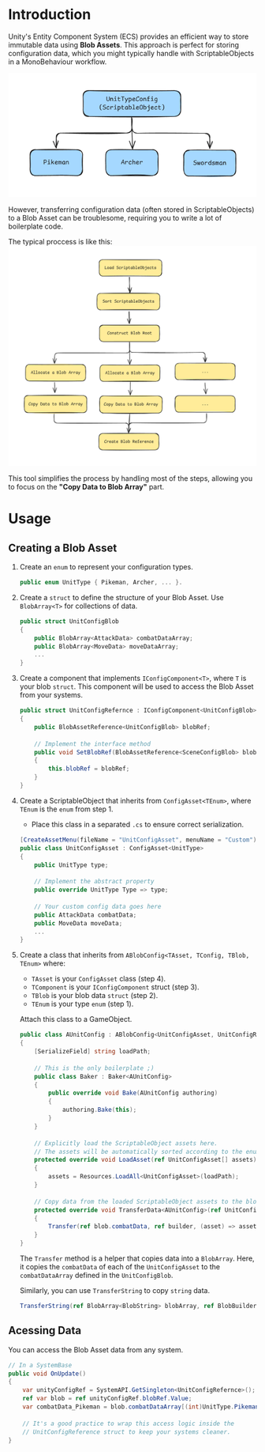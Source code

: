 # Introduction
Unity's Entity Component System (ECS) provides an efficient way to store immutable data using **Blob Assets**. This approach is perfect for storing configuration data, which you might typically handle with ScriptableObjects in a MonoBehaviour workflow.

![](img/config.png)

However, transferring configuration data (often stored in ScriptableObjects) to a Blob Asset can be troublesome, requiring you to write a lot of boilerplate code.

The typical proccess is like this:
![](img/Typical%20Blob%20Process.png)

This tool simplifies the process by handling most of the steps, allowing you to focus on the **"Copy Data to Blob Array"** part.

# Usage
## Creating a Blob Asset
1. Create an `enum` to represent your configuration types.

    ```c#
    public enum UnitType { Pikeman, Archer, ... }.
    ```

2. Create a `struct` to define the structure of your Blob Asset. Use `BlobArray<T>` for collections of data.

    ```c#
    public struct UnitConfigBlob
    {
        public BlobArray<AttackData> combatDataArray;
        public BlobArray<MoveData> moveDataArray;
        ...
    }
    ```

3. Create a component that implements `IConfigComponent<T>`, where `T` is your blob `struct`. This component will be used to access the Blob Asset from your systems.

    ```c#
    public struct UnitConfigRefernce : IConfigComponent<UnitConfigBlob>
    {
        public BlobAssetReference<UnitConfigBlob> blobRef;

        // Implement the interface method
        public void SetBlobRef(BlobAssetReference<SceneConfigBlob> blobRef)
        {
            this.blobRef = blobRef;
        }
    }
    ```

4. Create a ScriptableObject that inherits from `ConfigAsset<TEnum>`, where `TEnum` is the `enum` from step 1.
    - Place this class in a separated `.cs` to ensure correct serialization.

    ```c#
    [CreateAssetMenu(fileName = "UnitConfigAsset", menuName = "Custom")]
    public class UnitConfigAsset : ConfigAsset<UnitType>
    {
        public UnitType type;

        // Implement the abstract property
        public override UnitType Type => type;

        // Your custom config data goes here
        public AttackData combatData;
        public MoveData moveData;
        ...
    }
    ```

5. Create a class that inherits from `ABlobConfig<TAsset, TConfig, TBlob, TEnum>` where:
    - `TAsset` is your `ConfigAsset` class (step 4).
    - `TComponent` is your `IConfigComponent` struct (step 3).
    - `TBlob` is your blob data `struct` (step 2).
    - `TEnum` is your type `enum` (step 1).
  
    Attach this class to a GameObject.

    ```c#
    public class AUnitConfig : ABlobConfig<UnitConfigAsset, UnitConfigRefernce, UnitConfigBlob, UnitType>
    {
        [SerializeField] string loadPath;

        // This is the only boilerplate ;)
        public class Baker : Baker<AUnitConfig>
        {
            public override void Bake(AUnitConfig authoring)
            {
                authoring.Bake(this);
            }
        }

        // Explicitly load the ScriptableObject assets here. 
        // The assets will be automatically sorted according to the enum order.
        protected override void LoadAsset(ref UnitConfigAsset[] assets)
        {
            assets = Resources.LoadAll<UnitConfigAsset>(loadPath);
        }

        // Copy data from the loaded ScriptableObject assets to the blob arrays.
        protected override void TransferData<AUnitConfig>(ref UnitConfigBlob blob, ref BlobBuilder builder, Baker<AUnitConfig> baker)
        {
            Transfer(ref blob.combatData, ref builder, (asset) => asset.combatData);
        }
    }
    ```

    The `Transfer` method is a helper that copies data into a `BlobArray`. Here, it copies the `combatData` of each of the `UnitConfigAsset` to the `combatDataArray` defined in the `UnitConfigBlob`.

    Similarly, you can use `TransferString` to copy `string` data.
    ```c#
    TransferString(ref BlobArray<BlobString> blobArray, ref BlobBuilder builder, Func<TAsset, string> func)
    ```

## Acessing Data
You can access the Blob Asset data from any system.
```c#
// In a SystemBase
public void OnUpdate()
{
    var unityConfigRef = SystemAPI.GetSingleton<UnitConfigRefernce>();
    ref var blob = ref unityConfigRef.blobRef.Value;
    var combatData_Pikeman = blob.combatDataArray[(int)UnitType.Pikeman]

    // It's a good practice to wrap this access logic inside the
    // UnitConfigReference struct to keep your systems cleaner.
}
```